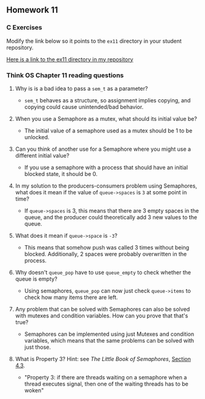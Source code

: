 ## Homework 11

### C Exercises

Modify the link below so it points to the `ex11` directory in your
student repository.

[Here is a link to the ex11 directory in my repository](https://github.com/YOUR_GITHUB_USERNAME_HERE/ExercisesInC/tree/master/exercises/ex11)

### Think OS Chapter 11 reading questions

1) Why is is a bad idea to pass a `sem_t` as a parameter?

    - `sem_t` behaves as a structure, so assignment implies copying, and copying could cause unintended/bad behavior. 

2) When you use a Semaphore as a mutex, what should its initial value be?

    - The initial value of a semaphore used as a mutex should be 1 to be unlocked.

3) Can you think of another use for a Semaphore where you might use a different initial value?

    - If you use a semaphore with a process that should have an initial blocked state, it should be 0. 

4) In my solution to the producers-consumers problem using Semaphores,
what does it mean if the value of `queue->spaces` is `3` at some point in time?

    - If `queue->spaces` is 3, this means that there are 3 empty spaces in the queue, and the producer could theoretically add 3 new values to the queue. 

5) What does it mean if `queue->space` is `-3`?

    - This means that somehow push was called 3 times without being blocked. Additionally, 2 spaces were probably overwritten in the process. 

6) Why doesn't `queue_pop` have to use `queue_empty` to check whether the queue is empty?

    - Using semaphores, `queue_pop` can now just check `queue->items` to check how many items there are left.

7) Any problem that can be solved with Semaphores can also be solved with mutexes and condition variables.
How can you prove that that's true?

    - Semaphores can be implemented using just Mutexes and condition variables, which means that the same problems can be solved with just those.

8) What is Property 3?  Hint: see *The Little Book of Semaphores*, 
[Section 4.3](http://greenteapress.com/semaphores/LittleBookOfSemaphores.pdf). 

    - "Property 3: if there are threads waiting on a semaphore when a thread executes signal, then one of the waiting threads has to be woken"





